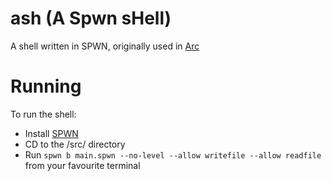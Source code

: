 # ash (A Spwn sHell)
A shell written in SPWN, originally used in [Arc](https://github.com/arc-spwn/Arc)

# Running
To run the shell:
- Install [SPWN](https://github.com/Spu7Nix/SPWN-language)
- CD to the /src/ directory
- Run `spwn b main.spwn --no-level --allow writefile --allow readfile` from your favourite terminal


